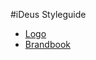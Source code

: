 #iDeus Styleguide

- [Logo](https://github.com/ideus-team/styleguide/blob/master/logo/iDeus-logo.ai)
- [Brandbook](https://github.com/ideus-team/styleguide/tree/master/brandbook)
